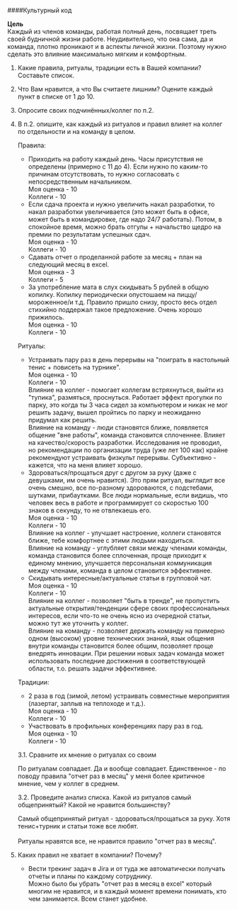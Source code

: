 ####Культурный код

**Цель**
<br/>
Каждый из членов команды, работая полный день, посвящает треть своей будничной жизни работе.
Неудивительно, что она сама, да и команда, плотно проникают и в аспекты личной жизни. Поэтому 
нужно сделать это влияние максимально мягким и комфортным.

1. Какие правила, ритуалы, традиции есть в Вашей компании? Составьте список.
2. Что Вам нравится, а что Вы считаете лишним? Оцените каждый пункт в списке от 1 до 10.
3. Опросите своих подчинённых/коллег по п.2.
5. В п.2. опишите, как каждый из ритуалов и правил влияет на коллег по отдельности и на команду в целом.

    Правила:
    
    * Приходить на работу каждый день. Часы присутствия не определены (примерно с 11 до 4). 
    Если нужно по каким-то причинам отсутствовать, то нужно согласовать с непосредственным начальником. \
    Моя оценка - 10 \
    Коллеги - 10
    * Если сдача проекта и нужно увеличить накал разработки, то накал разработки увеличивается (это
    может быть в офисе, может быть в командировке, где надо 24/7 работать). Потом,
    в спокойное время, можно брать отгулы + начальство щедро на премии по результатам успешных сдач. \
    Моя оценка - 10 \
    Коллеги - 10
    * Сдавать отчет о проделанной работе за месяц + план на следующий месяц в excel. \
    Моя оценка - 3 \
    Коллеги - 5
    * За употребление мата в слух скидывать 5 рублей в общую копилку. Копилку периодически
    опустошаем на пиццу/мороженное/и т.д. Правило пришло снизу, просто весь отдел стихийно 
    поддержал такое предложение. Очень хорошо прижилось. \
    Моя оценка - 10 \
    Коллеги - 10
    
    Ритуалы:
    
    * Устраивать пару раз в день перерывы на "поиграть в настольный тенис + повисеть на турнике". \
    Моя оценка - 10 \
    Коллеги - 10 \
    Влияние на коллег - помогает коллегам встряхнуться, выйти из "тупика", размяться, проснуться.
    Работает эффект прогулки по парку, это когда ты 3 часа сидел за компьютером и никак не мог решить
    задачу, вышел пройтись по парку и неожиданно придумал как решить. \
    Влияние на команду - люди становятся ближе, появляется общение "вне работы", команда становится
    сплоченнее. Влияет на качество/скорость разработки. Исследования не проводил, но рекомендации по
    организации труда (уже лет 100 как) крайне рекомендуют устраивать физкульт перерывы. Субъективно - 
    кажется, что на меня влияет хорошо.
    * Здороваться/прощаться друг с другом за руку (даже с девушками, им очень нравится). Это прям ритуал,
    выглядит все очень смешно, все по-разному здороваются, с подстебами, шутками, прибаутками. Все люди
    нормальные, если видишь, что человек весь в работе и программирует со скоростью 100 знаков в
    секунду, то не отвлекаешь его.\
    Моя оценка - 10 \
    Коллеги - 10 \
    Влияние на коллег - улучшает настроение, коллеги становятся ближе, тебе комфортнее с этими людьми
    находиться. \
    Влияние на команду - углубляет связи между членами команды, команда становится более сплоченная,
    проще приходит к единому мнению, улучшается персональная коммуникация между членами, команда в
    целом становится эффективнее.
    * Скидывать интересные/актуальные статьи в групповой чат. \
    Моя оценка - 10 \
    Коллеги - 10 \
    Влияние на коллег - позволяет "быть в тренде", не пропустить актуальные открытия/тенденции сфере
    своих профессиональных интересов, если что-то не очень ясно из очередной статьи, можно тут же
    уточнить у коллег. \
    Влияние на команду - позволяет держать команду на примерно одном (высоком) уровне технических знаний,
    язык общения внутри команды становится более общим, позволяет проще внедрять инновации. При решении
    новых задач команда может использовать последние достижения в соответствующей области, т.о. решать
    задачи эффективнее.  
    
    Традиции:
    
    * 2 раза в год (зимой, летом) устраивать совместные мероприятия (лазертаг, заплыв на теплоходе и т.д.). \
    Моя оценка - 10 \
    Коллеги - 10
    * Участвовать в профильных конференциях пару раз в год. \
    Моя оценка - 10 \
    Коллеги - 10
    
    3.1. Сравните их мнение о ритуалах со своим

    По ритуалам совпадает. Да и вообще совпадает. Единственное - по поводу правила "отчет раз в месяц"
    у меня более критичное мнение, чем у коллег в среднем.

    3.2. Проведите анализ списка. Какой из ритуалов самый общепринятый? Какой не нравится большинству?
    
    Самый общепринятый ритуал - здороваться/прощаться за руку. Хотя тенис+турник и статьи тоже все любят.
    <br/><br/>
    Ритуалы нравятся все, не нравится правило "отчет раз в месяц".
    
4. Каких правил не хватает в компании? Почему?

    * Вести трекинг задач в Jira и от туда же автоматически получать отчеты и планы по каждому сотруднику. \
    Можно было бы убрать "отчет раз в месяц в excel" который многим не нравится, и в каждый момент времени
    понимать, кто чем занимается. Всем станет удобнее.